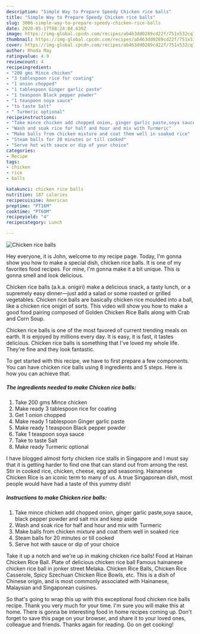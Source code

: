 ```yaml
---
description: "Simple Way to Prepare Speedy Chicken rice balls"
title: "Simple Way to Prepare Speedy Chicken rice balls"
slug: 3006-simple-way-to-prepare-speedy-chicken-rice-balls
date: 2020-05-17T08:24:04.630Z
image: https://img-global.cpcdn.com/recipes/ab463dd0289cd22f/751x532cq70/chicken-rice-balls-recipe-main-photo.jpg
thumbnail: https://img-global.cpcdn.com/recipes/ab463dd0289cd22f/751x532cq70/chicken-rice-balls-recipe-main-photo.jpg
cover: https://img-global.cpcdn.com/recipes/ab463dd0289cd22f/751x532cq70/chicken-rice-balls-recipe-main-photo.jpg
author: Rhoda May
ratingvalue: 4.9
reviewcount: 4
recipeingredient:
- "200 gms Mince chicken"
- "3 tablespoon rice for coating"
- "1 onion chopped"
- "1 tablespoon Ginger garlic paste"
- "1 teaspoon Black pepper powder"
- "1 teaspoon soya sauce"
- "to taste Salt"
- " Turmeric optional"
recipeinstructions:
- "Take mince chicken add chopped onion, ginger garlic paste,soya sauce, black pepper powder and salt mix and keep aside"
- "Wash and soak rice for half and hour and mix with Turmeric"
- "Make balls from chicken mixture and coat them well in soaked rice"
- "Steam balls for 20 minutes or till cooked"
- "Serve hot with sauce or dip of your choice"
categories:
- Recipe
tags:
- chicken
- rice
- balls

katakunci: chicken rice balls 
nutrition: 187 calories
recipecuisine: American
preptime: "PT16M"
cooktime: "PT60M"
recipeyield: "4"
recipecategory: Lunch

---
```



![Chicken rice balls](https://img-global.cpcdn.com/recipes/ab463dd0289cd22f/751x532cq70/chicken-rice-balls-recipe-main-photo.jpg)

Hey everyone, it is John, welcome to my recipe page. Today, I'm gonna show you how to make a special dish, chicken rice balls. It is one of my favorites food recipes. For mine, I'm gonna make it a bit unique. This is gonna smell and look delicious.

Chicken rice balls (a.k.a. onigiri) make a delicious snack, a tasty lunch, or a supremely easy dinner—just add a salad or some roasted or grilled vegetables. Chicken rice balls are basically chicken rice moulded into a ball, like a chicken rice onigiri of sorts. This video will show you how to make a good food pairing composed of Golden Chicken Rice Balls along with Crab and Corn Soup.

Chicken rice balls is one of the most favored of current trending meals on earth. It is enjoyed by millions every day. It is easy, it is fast, it tastes delicious. Chicken rice balls is something that I've loved my whole life. They're fine and they look fantastic.


To get started with this recipe, we have to first prepare a few components. You can have chicken rice balls using 8 ingredients and 5 steps. Here is how you can achieve that.

<!--inarticleads1-->

##### The ingredients needed to make Chicken rice balls:

1. Take 200 gms Mince chicken
1. Make ready 3 tablespoon rice for coating
1. Get 1 onion chopped
1. Make ready 1 tablespoon Ginger garlic paste
1. Make ready 1 teaspoon Black pepper powder
1. Take 1 teaspoon soya sauce
1. Take to taste Salt
1. Make ready  Turmeric optional


I have blogged almost forty chicken rice stalls in Singapore and I must say that it is getting harder to find one that can stand out from among the rest. Stir in cooked rice, chicken, cheese, egg and seasoning. Hainanese Chicken Rice is an iconic term to many of us. A true Singaporean dish, most people would have had a taste of this yummy dish! 

<!--inarticleads2-->

##### Instructions to make Chicken rice balls:

1. Take mince chicken add chopped onion, ginger garlic paste,soya sauce, black pepper powder and salt mix and keep aside
1. Wash and soak rice for half and hour and mix with Turmeric
1. Make balls from chicken mixture and coat them well in soaked rice
1. Steam balls for 20 minutes or till cooked
1. Serve hot with sauce or dip of your choice


Take it up a notch and we&#39;re up in making chicken rice balls! Food at Hainan Chicken Rice Ball. Plate of delicious chicken rice ball Famous hainanese chicken rice ball in jonker street Melaka. Chicken Rice Balls, Chicken Rice Casserole, Spicy Szechuan Chicken Rice Bowls, etc. This is a dish of Chinese origin, and is most commonly associated with Hainanese, Malaysian and Singaporean cuisines. 

So that's going to wrap this up with this exceptional food chicken rice balls recipe. Thank you very much for your time. I'm sure you will make this at home. There is gonna be interesting food in home recipes coming up. Don't forget to save this page on your browser, and share it to your loved ones, colleague and friends. Thanks again for reading. Go on get cooking!
